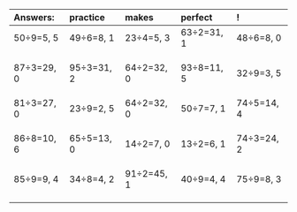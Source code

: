 | Answers: | practice | makes | perfect | ! |
| :--- | :--- | :--- | :--- | :--- |
| 50÷9=5, 5 | 49÷6=8, 1 | 23÷4=5, 3 | 63÷2=31, 1 | 48÷6=8, 0 | 
|   |   |   |   |   | 
|   |   |   |   |   | 
|   |   |   |   |   | 
| 87÷3=29, 0 | 95÷3=31, 2 | 64÷2=32, 0 | 93÷8=11, 5 | 32÷9=3, 5 | 
|   |   |   |   |   | 
|   |   |   |   |   | 
|   |   |   |   |   | 
| 81÷3=27, 0 | 23÷9=2, 5 | 64÷2=32, 0 | 50÷7=7, 1 | 74÷5=14, 4 | 
|   |   |   |   |   | 
|   |   |   |   |   | 
|   |   |   |   |   | 
| 86÷8=10, 6 | 65÷5=13, 0 | 14÷2=7, 0 | 13÷2=6, 1 | 74÷3=24, 2 | 
|   |   |   |   |   | 
|   |   |   |   |   | 
|   |   |   |   |   | 
| 85÷9=9, 4 | 34÷8=4, 2 | 91÷2=45, 1 | 40÷9=4, 4 | 75÷9=8, 3 | 
|   |   |   |   |   | 
|   |   |   |   |   | 
|   |   |   |   |   | 
